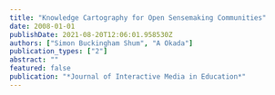 ```yaml
---
title: "Knowledge Cartography for Open Sensemaking Communities"
date: 2008-01-01
publishDate: 2021-08-20T12:06:01.958530Z
authors: ["Simon Buckingham Shum", "A Okada"]
publication_types: ["2"]
abstract: ""
featured: false
publication: "*Journal of Interactive Media in Education*"
---
```


